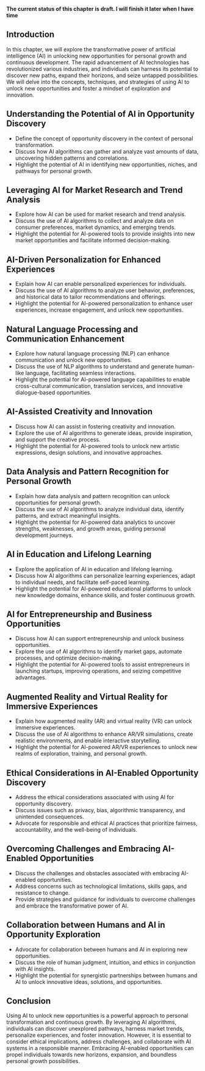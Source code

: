 **The current status of this chapter is draft. I will finish it later when I have time**

Introduction
------------

In this chapter, we will explore the transformative power of artificial intelligence (AI) in unlocking new opportunities for personal growth and continuous development. The rapid advancement of AI technologies has revolutionized various industries, and individuals can harness its potential to discover new paths, expand their horizons, and seize untapped possibilities. We will delve into the concepts, techniques, and strategies of using AI to unlock new opportunities and foster a mindset of exploration and innovation.

Understanding the Potential of AI in Opportunity Discovery
----------------------------------------------------------

* Define the concept of opportunity discovery in the context of personal transformation.
* Discuss how AI algorithms can gather and analyze vast amounts of data, uncovering hidden patterns and correlations.
* Highlight the potential of AI in identifying new opportunities, niches, and pathways for personal growth.

Leveraging AI for Market Research and Trend Analysis
----------------------------------------------------

* Explore how AI can be used for market research and trend analysis.
* Discuss the use of AI algorithms to collect and analyze data on consumer preferences, market dynamics, and emerging trends.
* Highlight the potential for AI-powered tools to provide insights into new market opportunities and facilitate informed decision-making.

AI-Driven Personalization for Enhanced Experiences
--------------------------------------------------

* Explain how AI can enable personalized experiences for individuals.
* Discuss the use of AI algorithms to analyze user behavior, preferences, and historical data to tailor recommendations and offerings.
* Highlight the potential for AI-powered personalization to enhance user experiences, increase engagement, and unlock new opportunities.

Natural Language Processing and Communication Enhancement
---------------------------------------------------------

* Explore how natural language processing (NLP) can enhance communication and unlock new opportunities.
* Discuss the use of NLP algorithms to understand and generate human-like language, facilitating seamless interactions.
* Highlight the potential for AI-powered language capabilities to enable cross-cultural communication, translation services, and innovative dialogue-based opportunities.

AI-Assisted Creativity and Innovation
-------------------------------------

* Discuss how AI can assist in fostering creativity and innovation.
* Explore the use of AI algorithms to generate ideas, provide inspiration, and support the creative process.
* Highlight the potential for AI-powered tools to unlock new artistic expressions, design solutions, and innovative approaches.

Data Analysis and Pattern Recognition for Personal Growth
---------------------------------------------------------

* Explain how data analysis and pattern recognition can unlock opportunities for personal growth.
* Discuss the use of AI algorithms to analyze individual data, identify patterns, and extract meaningful insights.
* Highlight the potential for AI-powered data analytics to uncover strengths, weaknesses, and growth areas, guiding personal development journeys.

AI in Education and Lifelong Learning
-------------------------------------

* Explore the application of AI in education and lifelong learning.
* Discuss how AI algorithms can personalize learning experiences, adapt to individual needs, and facilitate self-paced learning.
* Highlight the potential for AI-powered educational platforms to unlock new knowledge domains, enhance skills, and foster continuous growth.

AI for Entrepreneurship and Business Opportunities
--------------------------------------------------

* Discuss how AI can support entrepreneurship and unlock business opportunities.
* Explore the use of AI algorithms to identify market gaps, automate processes, and optimize decision-making.
* Highlight the potential for AI-powered tools to assist entrepreneurs in launching startups, improving operations, and seizing competitive advantages.

Augmented Reality and Virtual Reality for Immersive Experiences
---------------------------------------------------------------

* Explain how augmented reality (AR) and virtual reality (VR) can unlock immersive experiences.
* Discuss the use of AI algorithms to enhance AR/VR simulations, create realistic environments, and enable interactive storytelling.
* Highlight the potential for AI-powered AR/VR experiences to unlock new realms of exploration, training, and personal growth.

Ethical Considerations in AI-Enabled Opportunity Discovery
----------------------------------------------------------

* Address the ethical considerations associated with using AI for opportunity discovery.
* Discuss issues such as privacy, bias, algorithmic transparency, and unintended consequences.
* Advocate for responsible and ethical AI practices that prioritize fairness, accountability, and the well-being of individuals.

Overcoming Challenges and Embracing AI-Enabled Opportunities
------------------------------------------------------------

* Discuss the challenges and obstacles associated with embracing AI-enabled opportunities.
* Address concerns such as technological limitations, skills gaps, and resistance to change.
* Provide strategies and guidance for individuals to overcome challenges and embrace the transformative power of AI.

Collaboration between Humans and AI in Opportunity Exploration
--------------------------------------------------------------

* Advocate for collaboration between humans and AI in exploring new opportunities.
* Discuss the role of human judgment, intuition, and ethics in conjunction with AI insights.
* Highlight the potential for synergistic partnerships between humans and AI to unlock innovative ideas, solutions, and opportunities.

Conclusion
----------

Using AI to unlock new opportunities is a powerful approach to personal transformation and continuous growth. By leveraging AI algorithms, individuals can discover unexplored pathways, harness market trends, personalize experiences, and foster innovation. However, it is essential to consider ethical implications, address challenges, and collaborate with AI systems in a responsible manner. Embracing AI-enabled opportunities can propel individuals towards new horizons, expansion, and boundless personal growth possibilities.
